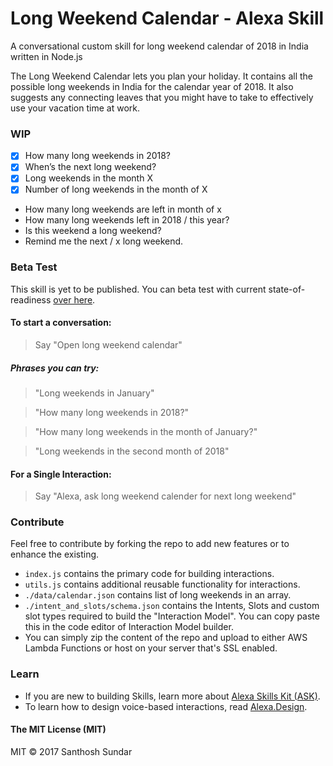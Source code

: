 # Long Weekend Calendar - Alexa Skill
A conversational custom skill for long weekend calendar of 2018 in India written in Node.js

The Long Weekend Calendar lets you plan your holiday. It contains all the possible long weekends in India for the calendar year of 2018. It also suggests any connecting leaves that you might have to take to effectively use your vacation time at work.

### WIP 

- [x] How many long weekends in 2018?
- [x] When’s the next long weekend?
- [x] Long weekends in the month X
- [x] Number of long weekends in the month of X
- How many long weekends are left in month of x
- How many long weekends left in 2018 / this year?
- Is this weekend a long weekend?
- Remind me the next / x long weekend.

### Beta Test

This skill is yet to be published. You can beta test with current state-of-readiness [over here](https://skills-store.amazon.com/deeplink/tvt/ec14b094ef07191c04ccf926232eb550d6bd0b470f9fd0191a9acf1a227ff8e1879f581ac59257b6753487e08538169a0b43ff4cb705a3f427387e8a9a5206c0c6646d403cd62a683f98ed91621dc12acdf8c437613f5c58b926f59a0a79666fa78b6d3e8060ed1671ad9383c032d2).

#### To start a conversation:

> Say "Open long weekend calendar"

##### Phrases you can try:

> "Long weekends in January"

> "How many long weekends in 2018?"

> "How many long weekends in the month of January?"

> "Long weekends in the second month of 2018"

#### For a Single Interaction:

> Say "Alexa, ask long weekend calender for next long weekend"

### Contribute
Feel free to contribute by forking the repo to add new features or to enhance the existing.

- ```index.js``` contains the primary code for building interactions.
- ```utils.js``` contains additional reusable functionality for interactions.
- ```./data/calendar.json``` contains list of long weekends in an array.
- ```./intent_and_slots/schema.json``` contains the Intents, Slots and custom slot types required to build the "Interaction Model". You can copy paste this in the code editor of Interaction Model builder.
- You can simply zip the content of the repo and upload to either AWS Lambda Functions or host on your server that's SSL enabled.

### Learn

- If you are new to building Skills, learn more about [Alexa Skills Kit (ASK)](https://developer.amazon.com/alexa-skills-kit).
- To learn how to design voice-based interactions, read [Alexa.Design](https://developer.amazon.com/alexa).

#### The MIT License (MIT)
MIT © 2017 Santhosh Sundar
